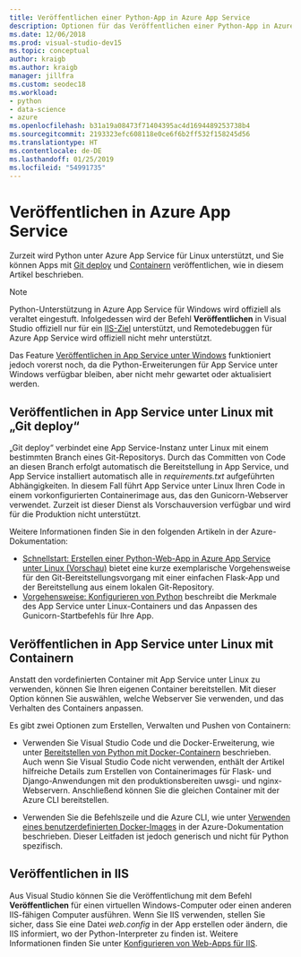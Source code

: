 ```yaml
---
title: Veröffentlichen einer Python-App in Azure App Service
description: Optionen für das Veröffentlichen einer Python-App in Azure App Service, z. B. über die Git-Bereitstellung, Container für Linux und die Bereitstellung in IIS.
ms.date: 12/06/2018
ms.prod: visual-studio-dev15
ms.topic: conceptual
author: kraigb
ms.author: kraigb
manager: jillfra
ms.custom: seodec18
ms.workload:
- python
- data-science
- azure
ms.openlocfilehash: b31a19a08473f71404395ac4d1694489253738b4
ms.sourcegitcommit: 2193323efc608118e0ce6f6b2ff532f158245d56
ms.translationtype: HT
ms.contentlocale: de-DE
ms.lasthandoff: 01/25/2019
ms.locfileid: "54991735"
---
```

# <a name="publish-to-azure-app-service"></a>Veröffentlichen in Azure App Service

Zurzeit wird Python unter Azure App Service für Linux unterstützt, und Sie können Apps mit [Git deploy](#publish-to-app-service-on-linux-using-git-deploy) und [Containern](#publish-to-app-service-on-linux-using-containers) veröffentlichen, wie in diesem Artikel beschrieben.

> [!Note]
> Python-Unterstützung in Azure App Service für Windows wird offiziell als veraltet eingestuft. Infolgedessen wird der Befehl **Veröffentlichen** in Visual Studio offiziell nur für ein [IIS-Ziel](#publish-to-iis) unterstützt, und Remotedebuggen für Azure App Service wird offiziell nicht mehr unterstützt.
>
> Das Feature [Veröffentlichen in App Service unter Windows](publish-to-app-service-windows.md) funktioniert jedoch vorerst noch, da die Python-Erweiterungen für App Service unter Windows verfügbar bleiben, aber nicht mehr gewartet oder aktualisiert werden.

## <a name="publish-to-app-service-on-linux-using-git-deploy"></a>Veröffentlichen in App Service unter Linux mit „Git deploy“

„Git deploy“ verbindet eine App Service-Instanz unter Linux mit einem bestimmten Branch eines Git-Repositorys. Durch das Committen von Code an diesen Branch erfolgt automatisch die Bereitstellung in App Service, und App Service installiert automatisch alle in *requirements.txt* aufgeführten Abhängigkeiten. In diesem Fall führt App Service unter Linux Ihren Code in einem vorkonfigurierten Containerimage aus, das den Gunicorn-Webserver verwendet. Zurzeit ist dieser Dienst als Vorschauversion verfügbar und wird für die Produktion nicht unterstützt.

Weitere Informationen finden Sie in den folgenden Artikeln in der Azure-Dokumentation:

- [Schnellstart: Erstellen einer Python-Web-App in Azure App Service unter Linux (Vorschau)](/azure/app-service/containers/quickstart-python?toc=%2Fpython%2Fazure%2FTOC.json) bietet eine kurze exemplarische Vorgehensweise für den Git-Bereitstellungsvorgang mit einer einfachen Flask-App und der Bereitstellung aus einem lokalen Git-Repository.
- [Vorgehensweise: Konfigurieren von Python](/azure/app-service/containers/how-to-configure-python) beschreibt die Merkmale des App Service unter Linux-Containers und das Anpassen des Gunicorn-Startbefehls für Ihre App.

## <a name="publish-to-app-service-on-linux-using-containers"></a>Veröffentlichen in App Service unter Linux mit Containern

Anstatt den vordefinierten Container mit App Service unter Linux zu verwenden, können Sie Ihren eigenen Container bereitstellen. Mit dieser Option können Sie auswählen, welche Webserver Sie verwenden, und das Verhalten des Containers anpassen.

Es gibt zwei Optionen zum Erstellen, Verwalten und Pushen von Containern:

- Verwenden Sie Visual Studio Code und die Docker-Erweiterung, wie unter [Bereitstellen von Python mit Docker-Containern](https://code.visualstudio.com/docs/python/tutorial-deploy-containers) beschrieben. Auch wenn Sie Visual Studio Code nicht verwenden, enthält der Artikel hilfreiche Details zum Erstellen von Containerimages für Flask- und Django-Anwendungen mit den produktionsbereiten uwsgi- und nginx-Webservern. Anschließend können Sie die gleichen Container mit der Azure CLI bereitstellen.

- Verwenden Sie die Befehlszeile und die Azure CLI, wie unter [Verwenden eines benutzerdefinierten Docker-Images](/azure/app-service/containers/tutorial-custom-docker-image) in der Azure-Dokumentation beschrieben. Dieser Leitfaden ist jedoch generisch und nicht für Python spezifisch.

## <a name="publish-to-iis"></a>Veröffentlichen in IIS

Aus Visual Studio können Sie die Veröffentlichung mit dem Befehl **Veröffentlichen** für einen virtuellen Windows-Computer oder einen anderen IIS-fähigen Computer ausführen. Wenn Sie IIS verwenden, stellen Sie sicher, dass Sie eine Datei *web.config* in der App erstellen oder ändern, die IIS informiert, wo der Python-Interpreter zu finden ist. Weitere Informationen finden Sie unter [Konfigurieren von Web-Apps für IIS](configure-web-apps-for-iis-windows.md).
